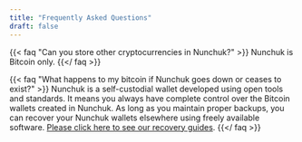 ```yaml
---
title: "Frequently Asked Questions"
draft: false
---
```


{{< faq "Can you store other cryptocurrencies in Nunchuk?" >}}
Nunchuk is Bitcoin only.
{{</ faq >}}

{{< faq "What happens to my bitcoin if Nunchuk goes down or ceases to exist?" >}}
Nunchuk is a self-custodial wallet developed using open tools and standards. It means you always have complete control over the Bitcoin wallets created in Nunchuk. As long as you maintain proper backups, you can recover your Nunchuk wallets elsewhere using freely available software. [Please click here to see our recovery guides](../wallet-recovery).
{{</ faq >}}
